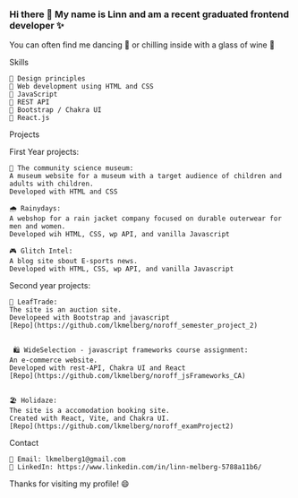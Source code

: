 ### Hi there 👋 My name is Linn and am a recent graduated frontend developer :sparkles: 


You can often find me dancing :dancer: or chilling inside with a glass of wine :wine_glass:

Skills

    🔲 Design principles 
    🔲 Web development using HTML and CSS
    🔲 JavaScript
    🔲 REST API
    🔲 Bootstrap / Chakra UI
    🔲 React.js
    

Projects

First Year projects: 

    🎨 The community science museum: 
    A museum website for a museum with a target audience of children and adults with children. 
    Developed with HTML and CSS
    
    🌧️ Rainydays: 
    A webshop for a rain jacket company focused on durable outerwear for men and women. 
    Developed wih HTML, CSS, wp API, and vanilla Javascript
    
    🎮 Glitch Intel: 
    A blog site sbout E-sports news. 
    Developed with HTML, CSS, wp API, and vanilla Javascript


Second year projects:

    🍃 LeafTrade: 
    The site is an auction site.
    Developeed with Bootstrap and javascript
    [Repo](https://github.com/lkmelberg/noroff_semester_project_2)
    

     🛍️ WideSelection - javascript frameworks course assignment: 
    An e-commerce website. 
    Developed with rest-API, Chakra UI and React
    [Repo](https://github.com/lkmelberg/noroff_jsFrameworks_CA)

    
    🏖️ Holidaze: 
    The site is a accomodation booking site. 
    Created with React, Vite, and Chakra UI.
    [Repo](https://github.com/lkmelberg/noroff_examProject2)


Contact

    📧 Email: lkmelberg1@gmail.com
    🔗 LinkedIn: https://www.linkedin.com/in/linn-melberg-5788a11b6/

Thanks for visiting my profile! 😄


<!--
**lkmelberg/lkmelberg** is a ✨ _special_ ✨ repository because its `README.md` (this file) appears on your GitHub profile.

Here are some ideas to get you started:

- 🔭 I’m currently working on ...
- 🌱 I’m currently learning ...
- 👯 I’m looking to collaborate on ...
- 🤔 I’m looking for help with ...
- 💬 Ask me about ...
- 📫 How to reach me: ...
- 😄 Pronouns: ...
- ⚡ Fun fact: ...
-->
